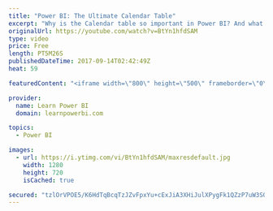```yaml
---
title: "Power BI: The Ultimate Calendar Table"
excerpt: "Why is the Calendar table so important in Power BI? And what is the best way to create a Calendar Table? I show you in this video series. *Some videos can only be found inside the Learn Power BI Course. https://www.learnpowerbi.com 1) The Ultimate Calendar Table https://youtu.be/BtYn1hfdSAM  2) How to"
originalUrl: https://youtube.com/watch?v=BtYn1hfdSAM
type: video
price: Free
length: PT5M26S
publishedDateTime: 2017-09-14T02:42:49Z
heat: 59

featuredContent: "<iframe width=\"800\" height=\"500\" frameborder=\"0\" src=\"https://www.youtube.com/embed/BtYn1hfdSAM\" allow=\"accelerometer; autoplay; encrypted-media; gyroscope; picture-in-picture\" allowfullscreen></iframe>"

provider:
  name: Learn Power BI
  domain: learnpowerbi.com

topics:
  - Power BI

images:
  - url: https://i.ytimg.com/vi/BtYn1hfdSAM/maxresdefault.jpg
    width: 1280
    height: 720
    isCached: true

secured: "tzlOrVPOE5/K6HdTqBcqTzJZvFpxYu+cExJiA3XHiJulXPygFk1QZzP7uW3SQe96UqcEFlqGDEaqjVck2EDLWWGA3Zoupw+QDDJdX6XpukYm7Nz4fIeoebz+9HILQuCxLZi8MXE0P6qG0nj1ay3Lprnd25cYyo11nFqlhn5FeLg4qPYVOtUYJUKhS6kQaOtEerQ6Fw+f51i6LhM94nnjNCetU/GrIhX6BIYtvfONak4HzWq+ulZee6surqrRN+8E8TMZJCK2Ed3gAubRO0OXLtS0X+3w47mX7zaxpD+0e08RmVHN9+JboN0oiaEvJY9+K7oBD/6RBLUm/eUFxXt2fRaBJoi04OFQKHmnM3Ry6jyB/I6y1zZH2JXlgMQdYEm9xxcOVZxAU9VMXe7l1/XohT//8uhAEeM7kKtwKsQUlq145MaDo/0HANq3OkVvtrIf;p8GvuRMKzYPqEQ+bBKUboA=="
---
```


